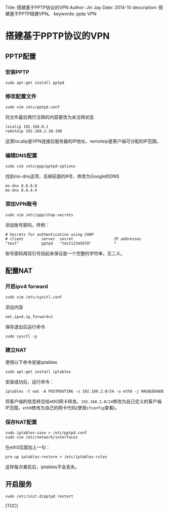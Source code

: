 Title:  搭建基于PPTP协议的VPN
Author: Jin Jay
Date:    2014-10
description: 搭建基于PPTP搭建VPN。
keywords:   pptp
            VPN


# 搭建基于PPTP协议的VPN
## PPTP配置
### 安装PPTP

    sudo apt-get install pptpd

### 修改配置文件

    sudo vim /etc/pptpd.conf
将文件最后两行注释的内容更改为未注释状态

    localip 192.168.0.1
    remoteip 192.168.2.10-100
这里localip是VPN连接后服务器的IP地址，remoteip是客户端可分配的IP范围。

### 编辑DNS配置

    sudo vim /etc/ppp/pptpd-options
找到ms-dns这项，去掉前面的#号，修改为Google的DNS

    ms-dns 8.8.8.8
    ms-dns 8.8.4.4

### 添加VPN账号

    sudo vim /etc/ppp/chap-secrets
添加账号密码，样例：

    # Secrets for authentication using CHAP
    # client        server  secret                  IP addresses
    "test"          pptpd   "test12345678"          *
账号密码用双引号括起来保证是一个完整的字符串，无二义。

## 配置NAT
### 开启ipv4 forward

    sudo vim /etc/sysctl.conf
添加内容

    net.ipv4.ip_forward=1
保存退出后运行命令

    sudo sysctl -p

### 建立NAT
使用以下命令安装iptables

    sudo apt-get install iptables
安装成功后，运行命令：

    iptables -t nat -A POSTROUTING -s 192.168.2.0/24 -o eth0 -j MASQUERADE
将客户端的信息转交给eth0网卡转发。`192.168.2.0/24`修改为自己定义的客户端IP范围，`eth0`修改为自己的网卡代码(使用`ifconfig`查看)。

### 保存NAT配置

    sudo iptables-save > /etc/pptpd.conf
    sudo vim /etc/network/interfaces
在eth0后面加上一句：
    
    pre-up iptables-restore < /etc/iptables-rules
这样每次重启后，iptables不会丢失。

## 开启服务

    sudo /etc/init.d/pptpd restart




[TOC]